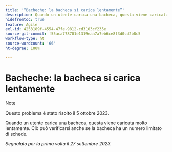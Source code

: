 ```yaml
---
title: '“Bacheche: la bacheca si carica lentamente”'
description: Quando un utente carica una bacheca, questa viene caricata molto lentamente. Ciò può verificarsi anche se la bacheca ha un numero limitato di schede.
hidefromtoc: true
feature: Agile
exl-id: 4253189f-4554-47fe-9812-cd3103cf235e
source-git-commit: f55aca778701e1319eaa7a7eb6ce8f3d0cd2b8c5
workflow-type: ht
source-wordcount: '66'
ht-degree: 100%

---
```


# Bacheche: la bacheca si carica lentamente

>[!NOTE]
>
>Questo problema è stato risolto il 5 ottobre 2023.

Quando un utente carica una bacheca, questa viene caricata molto lentamente. Ciò può verificarsi anche se la bacheca ha un numero limitato di schede.

_Segnalato per la prima volta il 27 settembre 2023._
